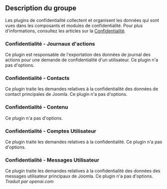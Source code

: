<!-- Filename: Chunk4x:Extensions_Plugin_Manager_Edit_Privacy_Group  / Display title: Groupe de Confidentialité -->

## Description du groupe

Les plugins de confidentialité collectent et organisent les données qui sont vues dans les composants et modules de confidentialité. Pour plus d'informations, consultez les articles sur la [Confidentialité](jdocmanual?article=user/privacy/privacy-outline).

### Confidentialité - Journaux d'actions

Ce plugin est responsable de l'exportation des données de journal des actions pour une demande de confidentialité d'un utilisateur. Ce plugin n'a pas d'options.

### Confidentialité - Contacts

Ce plugin traite les demandes relatives à la confidentialité des données de contact principales de Joomla. Ce plugin n'a pas d'options.

### Confidentialité - Contenu

Ce plugin n'a pas d'options.

### Confidentialité - Comptes Utilisateur

Ce plugin traite les demandes relatives à la confidentialité. Ce plugin n'a pas d'options.

### Confidentialité - Messages Utilisateur

Ce plugin traite les demandes relatives à la confidentialité des données des messages utilisateur principaux de Joomla. Ce plugin n'a pas d'options.
*Traduit par openai.com*

